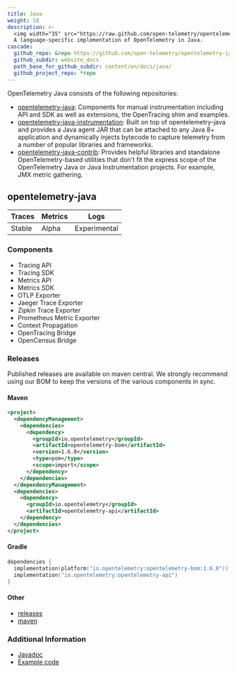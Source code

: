 ```yaml
---
title: Java
weight: 18
description: >-
  <img width="35" src="https://raw.github.com/open-telemetry/opentelemetry.io/main/iconography/32x32/Java_SDK.svg"></img>
  A language-specific implementation of OpenTelemetry in Java.
cascade:
  github_repo: &repo https://github.com/open-telemetry/opentelemetry-java
  github_subdir: website_docs
  path_base_for_github_subdir: content/en/docs/java/
  github_project_repo: *repo
---
```


OpenTelemetry Java consists of the following repositories:

- [opentelemetry-java](https://github.com/open-telemetry/opentelemetry-java):
  Components for manual instrumentation including API and SDK as well as
  extensions, the OpenTracing shim and examples.
- [opentelemetry-java-instrumentation](https://github.com/open-telemetry/opentelemetry-java-instrumentation):
  Built on top of opentelemetry-java and provides a Java agent JAR that can be
  attached to any Java 8+ application and dynamically injects bytecode to
  capture telemetry from a number of popular libraries and frameworks.
- [opentelemetry-java-contrib](https://github.com/open-telemetry/opentelemetry-java-contrib):
  Provides helpful libraries and standalone OpenTelemetry-based utilities that
  don't fit the express scope of the OpenTelemetry Java or Java Instrumentation
  projects. For example, JMX metric gathering.

## opentelemetry-java

| Traces | Metrics | Logs         |
| ------ | ------- | ------------ |
| Stable | Alpha   | Experimental |

### Components

- Tracing API
- Tracing SDK
- Metrics API
- Metrics SDK
- OTLP Exporter
- Jaeger Trace Exporter
- Zipkin Trace Exporter
- Prometheus Metric Exporter
- Context Propagation
- OpenTracing Bridge
- OpenCensus Bridge

### Releases

Published releases are available on maven central. We strongly recommend using our BOM to keep the
versions of the various components in sync.

#### Maven

```xml
<project>
  <dependencyManagement>
    <dependencies>
      <dependency>
        <groupId>io.opentelemetry</groupId>
        <artifactId>opentelemetry-bom</artifactId>
        <version>1.6.0</version>
        <type>pom</type>
        <scope>import</scope>
      </dependency>
    </dependencies>
  </dependencyManagement>
  <dependencies>
    <dependency>
      <groupId>io.opentelemetry</groupId>
      <artifactId>opentelemetry-api</artifactId>
    </dependency>
  </dependencies>
</project>
```

#### Gradle

```kotlin
dependencies {
  implementation(platform("io.opentelemetry:opentelemetry-bom:1.6.0"))
  implementation("io.opentelemetry:opentelemetry-api")
}
```

#### Other

  - [releases](https://github.com/open-telemetry/opentelemetry-java/releases)
  - [maven](https://mvnrepository.com/artifact/io.opentelemetry)

### Additional Information

- [Javadoc](https://www.javadoc.io/doc/io.opentelemetry)
- [Example code](https://github.com/open-telemetry/opentelemetry-java/tree/main/examples)
